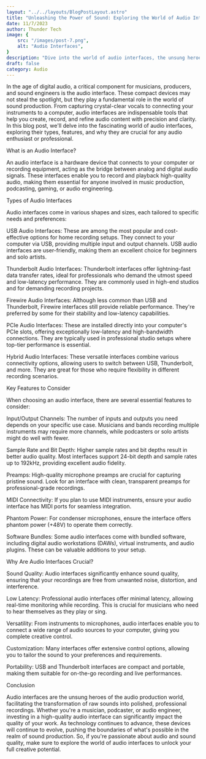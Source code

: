 ```yaml
---
layout: "../../layouts/BlogPostLayout.astro"
title: "Unleashing the Power of Sound: Exploring the World of Audio Interfaces"
date: 11/7/2023
author: Thunder Tech
image: {
    src: "/images/post-7.png",
    alt: "Audio Interfaces",
}
description: "Dive into the world of audio interfaces, the unsung heroes of sound production. Discover the various types, essential features, and why they are indispensable for musicians, podcasters, and audio enthusiasts. Unleash the power of high-quality recordings and explore the bridge between analog and digital sound with audio interfaces."
draft: false
category: Audio
---
```


In the age of digital audio, a critical component for musicians, producers, and sound engineers is the audio interface. These compact devices may not steal the spotlight, but they play a fundamental role in the world of sound production. From capturing crystal-clear vocals to connecting your instruments to a computer, audio interfaces are indispensable tools that help you create, record, and refine audio content with precision and clarity. In this blog post, we'll delve into the fascinating world of audio interfaces, exploring their types, features, and why they are crucial for any audio enthusiast or professional.

What is an Audio Interface?

An audio interface is a hardware device that connects to your computer or recording equipment, acting as the bridge between analog and digital audio signals. These interfaces enable you to record and playback high-quality audio, making them essential for anyone involved in music production, podcasting, gaming, or audio engineering.

Types of Audio Interfaces

Audio interfaces come in various shapes and sizes, each tailored to specific needs and preferences:

USB Audio Interfaces: These are among the most popular and cost-effective options for home recording setups. They connect to your computer via USB, providing multiple input and output channels. USB audio interfaces are user-friendly, making them an excellent choice for beginners and solo artists.

Thunderbolt Audio Interfaces: Thunderbolt interfaces offer lightning-fast data transfer rates, ideal for professionals who demand the utmost speed and low-latency performance. They are commonly used in high-end studios and for demanding recording projects.

Firewire Audio Interfaces: Although less common than USB and Thunderbolt, Firewire interfaces still provide reliable performance. They're preferred by some for their stability and low-latency capabilities.

PCIe Audio Interfaces: These are installed directly into your computer's PCIe slots, offering exceptionally low-latency and high-bandwidth connections. They are typically used in professional studio setups where top-tier performance is essential.

Hybrid Audio Interfaces: These versatile interfaces combine various connectivity options, allowing users to switch between USB, Thunderbolt, and more. They are great for those who require flexibility in different recording scenarios.

Key Features to Consider

When choosing an audio interface, there are several essential features to consider:

Input/Output Channels: The number of inputs and outputs you need depends on your specific use case. Musicians and bands recording multiple instruments may require more channels, while podcasters or solo artists might do well with fewer.

Sample Rate and Bit Depth: Higher sample rates and bit depths result in better audio quality. Most interfaces support 24-bit depth and sample rates up to 192kHz, providing excellent audio fidelity.

Preamps: High-quality microphone preamps are crucial for capturing pristine sound. Look for an interface with clean, transparent preamps for professional-grade recordings.

MIDI Connectivity: If you plan to use MIDI instruments, ensure your audio interface has MIDI ports for seamless integration.

Phantom Power: For condenser microphones, ensure the interface offers phantom power (+48V) to operate them correctly.

Software Bundles: Some audio interfaces come with bundled software, including digital audio workstations (DAWs), virtual instruments, and audio plugins. These can be valuable additions to your setup.

Why Are Audio Interfaces Crucial?

Sound Quality: Audio interfaces significantly enhance sound quality, ensuring that your recordings are free from unwanted noise, distortion, and interference.

Low Latency: Professional audio interfaces offer minimal latency, allowing real-time monitoring while recording. This is crucial for musicians who need to hear themselves as they play or sing.

Versatility: From instruments to microphones, audio interfaces enable you to connect a wide range of audio sources to your computer, giving you complete creative control.

Customization: Many interfaces offer extensive control options, allowing you to tailor the sound to your preferences and requirements.

Portability: USB and Thunderbolt interfaces are compact and portable, making them suitable for on-the-go recording and live performances.

Conclusion

Audio interfaces are the unsung heroes of the audio production world, facilitating the transformation of raw sounds into polished, professional recordings. Whether you're a musician, podcaster, or audio engineer, investing in a high-quality audio interface can significantly impact the quality of your work. As technology continues to advance, these devices will continue to evolve, pushing the boundaries of what's possible in the realm of sound production. So, if you're passionate about audio and sound quality, make sure to explore the world of audio interfaces to unlock your full creative potential.
